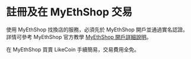 # 註冊及在 MyEthShop 交易

使用 MyEthShop 找換店的服務，必須先於 MyEthShop 開戶並通過實名認證。詳情可參考 MyEthShop 官方教學 [MyEthShop 開戶詳細說明](https://myethlabs.wordpress.com/2019/07/12/myethshop%e9%96%8b%e6%88%b6%e8%a9%b3%e7%b4%b0%e8%aa%aa%e6%98%8e/)。

在  MyEthShop 買賣 LikeCoin 手續簡易，交易費用全免。

